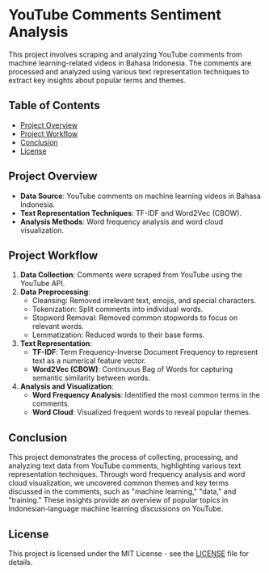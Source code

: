 # YouTube Comments Sentiment Analysis

This project involves scraping and analyzing YouTube comments from machine learning-related videos in Bahasa Indonesia. The comments are processed and analyzed using various text representation techniques to extract key insights about popular terms and themes.

## Table of Contents
- [Project Overview](#project-overview)
- [Project Workflow](#project-workflow)
- [Conclusion](#conclusion)
- [License](#license)

## Project Overview

- **Data Source**: YouTube comments on machine learning videos in Bahasa Indonesia.
- **Text Representation Techniques**: TF-IDF and Word2Vec (CBOW).
- **Analysis Methods**: Word frequency analysis and word cloud visualization.

## Project Workflow

1. **Data Collection**: Comments were scraped from YouTube using the YouTube API.
2. **Data Preprocessing**: 
   - Cleansing: Removed irrelevant text, emojis, and special characters.
   - Tokenization: Split comments into individual words.
   - Stopword Removal: Removed common stopwords to focus on relevant words.
   - Lemmatization: Reduced words to their base forms.
3. **Text Representation**:
   - **TF-IDF**: Term Frequency-Inverse Document Frequency to represent text as a numerical feature vector.
   - **Word2Vec (CBOW)**: Continuous Bag of Words for capturing semantic similarity between words.
4. **Analysis and Visualization**:
   - **Word Frequency Analysis**: Identified the most common terms in the comments.
   - **Word Cloud**: Visualized frequent words to reveal popular themes.

## Conclusion

This project demonstrates the process of collecting, processing, and analyzing text data from YouTube comments, highlighting various text representation techniques. Through word frequency analysis and word cloud visualization, we uncovered common themes and key terms discussed in the comments, such as "machine learning," "data," and "training." These insights provide an overview of popular topics in Indonesian-language machine learning discussions on YouTube.

## License

This project is licensed under the MIT License - see the [LICENSE](LICENSE) file for details.
